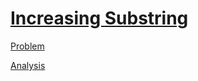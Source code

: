 # [Increasing Substring](https://codingcompetitions.withgoogle.com/kickstart/round/0000000000435a5b/000000000077a882)

[Problem](PROBLEM.md)

[Analysis](ANALYSIS.md)
